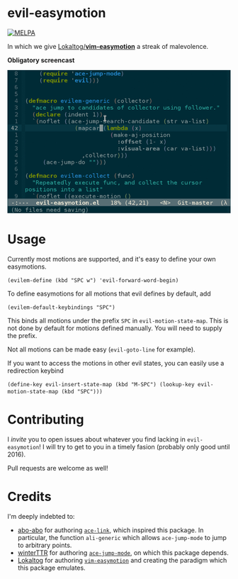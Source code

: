 evil-easymotion
===============
[![MELPA](http://melpa.org/packages/evil-easymotion-badge.svg)](http://melpa.org/#/evil-easymotion)

In which we give [Lokaltog/**vim-easymotion**](https://github.com/Lokaltog/vim-easymotion) a streak of malevolence.

**Obligatory screencast**

![screencast](img/evil-easymotion-demo.gif)

Usage
=====
Currently most motions are supported, and it's easy to define your own easymotions.

```emacs
(evilem-define (kbd "SPC w") 'evil-forward-word-begin)
```
To define easymotions for all motions that evil defines by default, add
```emacs
(evilem-default-keybindings "SPC")
```
This binds all motions under the prefix `SPC` in `evil-motion-state-map`. This is not done by default for motions defined manually. You will need to supply the prefix.

Not all motions can be made easy (`evil-goto-line` for example).

If you want to access the motions in other evil states, you can easily use a redirection keybind
```emacs
(define-key evil-insert-state-map (kbd "M-SPC") (lookup-key evil-motion-state-map (kbd "SPC")))
```

Contributing
============
I _invite_ you to open issues about whatever you find lacking in `evil-easymotion`! I will try to get to you in a timely fasion (probably only good until 2016).

Pull requests are welcome as well!

Credits
=======
I'm deeply indebted to:
* [abo-abo](https://github.com/abo-abo/) for authoring [`ace-link`](https://github.com/abo-abo/ace-link/), which inspired this package. In particular, the function `ali-generic` which allows `ace-jump-mode` to jump to arbitrary points.
* [winterTTR](https://github.com/winterTTr) for authoring [`ace-jump-mode`](https://github.com/winterTTr/ace-jump-mode), on which this package depends.
* [Lokaltog](https://github.com/Lokaltog) for authoring [`vim-easymotion`](https://github.com/Lokaltog/vim-easymotion) and creating the paradigm which this package emulates.
